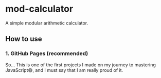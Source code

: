 # mod-calculator
A simple modular arithmetic calculator.
## How to use
### 1. GitHub Pages (recommended)
So... This is one of the first projects I made on my journey to mastering JavaScript:smile:, and I must say that I am really proud of it.
